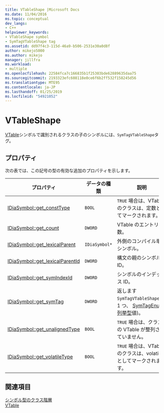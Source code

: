 ```yaml
---
title: VTableShape |Microsoft Docs
ms.date: 11/04/2016
ms.topic: conceptual
dev_langs:
- C++
helpviewer_keywords:
- VTableShape symbol
- SymTagVTableShape tag
ms.assetid: dd97f4c3-115d-46a9-b506-2531e30a0d8f
author: mikejo5000
ms.author: mikejo
manager: jillfra
ms.workload:
- multiple
ms.openlocfilehash: 22584fca7c166835b1f25303bde62889635daa75
ms.sourcegitcommit: 2193323efc608118e0ce6f6b2ff532f158245d56
ms.translationtype: MTE95
ms.contentlocale: ja-JP
ms.lasthandoff: 01/25/2019
ms.locfileid: "54921052"
---
```

# <a name="vtableshape"></a>VTableShape
[VTable](../../debugger/debug-interface-access/vtable.md)シンボルで識別されるクラスの子のシンボルには、`SymTagVTableShape`タグ。  
  
## <a name="properties"></a>プロパティ  
 次の表では、この記号の型の有効な追加のプロパティを示します。  
  
|プロパティ|データの種類|説明|  
|--------------|---------------|-----------------|  
|[IDiaSymbol::get_constType](../../debugger/debug-interface-access/idiasymbol-get-consttype.md)|`BOOL`|`TRUE` 場合は、VTable のクラスは、定数としてマークされます。|  
|[IDiaSymbol::get_count](../../debugger/debug-interface-access/idiasymbol-get-count.md)|`DWORD`|VTable のエントリの数。|  
|[IDiaSymbol::get_lexicalParent](../../debugger/debug-interface-access/idiasymbol-get-lexicalparent.md)|`IDiaSymbol*`|外側のコンパイル単位シンボル。|  
|[IDiaSymbol::get_lexicalParentId](../../debugger/debug-interface-access/idiasymbol-get-lexicalparentid.md)|`DWORD`|構文の親のシンボルの ID。|  
|[IDiaSymbol::get_symIndexId](../../debugger/debug-interface-access/idiasymbol-get-symindexid.md)|`DWORD`|シンボルのインデックス ID。|  
|[IDiaSymbol::get_symTag](../../debugger/debug-interface-access/idiasymbol-get-symtag.md)|`DWORD`|返します`SymTagVTableShape`(の 1 つ、 [SymTagEnum 列挙型](../../debugger/debug-interface-access/symtagenum.md)値)。|  
|[IDiaSymbol::get_unalignedType](../../debugger/debug-interface-access/idiasymbol-get-unalignedtype.md)|`BOOL`|`TRUE` 場合は、クラスの VTable が整列されていません。|  
|[IDiaSymbol::get_volatileType](../../debugger/debug-interface-access/idiasymbol-get-volatiletype.md)|`BOOL`|`TRUE` 場合は、VTable のクラスは、volatile としてマークされます。|  
  
## <a name="see-also"></a>関連項目  
 [シンボル型のクラス階層](../../debugger/debug-interface-access/class-hierarchy-of-symbol-types.md)   
 [VTable](../../debugger/debug-interface-access/vtable.md)
